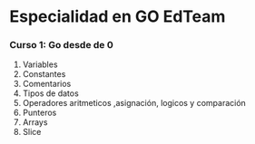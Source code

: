 <h1>Especialidad en GO EdTeam</h1>

<h3>Curso 1: Go desde de 0</h3>
<ol>
    <li>Variables</li>
    <li>Constantes</li>
    <li>Comentarios</li>
    <li>Tipos de datos</li>
    <li>Operadores aritmeticos ,asignación, logicos y comparación</li>
    <li>Punteros</li>
    <li>Arrays</li>
    <li>Slice</li>
</ol>